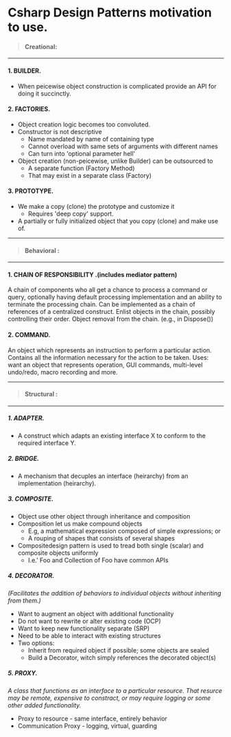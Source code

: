  # Csharp Design Patterns motivation to use.
>  #### Creational:


------------


#### 1. BUILDER.
- When peicewise object construction is complicated provide an API for doing it succinctly.

#### 2. FACTORIES.
- Object creation logic becomes too convoluted.
- Constructor is not descriptive
	-  Name mandated by name of containing type
	- Cannot overload with same sets of arguments with different names
	- Can turn into 'optional parameter hell'
- Object creation (non-peicewise, unlike Builder) can be outsourced to
	- A separate function (Factory Method)
	- That may exist in a separate class (Factory)

#### 3. PROTOTYPE.
- We make a copy (clone) the prototype and customize it
	- Requires 'deep copy' support.
- A partially or fully initialized object that you copy (clone) and make use of.


------------


> #### Behavioral :

------------


#### 1. CHAIN OF RESPONSIBILITY .(includes mediator pattern)
A chain of components who all get a chance to process a command or query, optionally having default processing implementation and an ability to terminate the processing chain.
Can be implemented as a chain of references of a centralized construct.
Enlist objects in the chain, possibly controlling their order.
Object removal from the chain. (e.g., in Dispose())

#### 2. COMMAND.
An object which represents an instruction to perform a particular action. Contains all the information necessary for the action to be taken.
Uses: want an object that represents operation, GUI commands, multi-level undo/redo, macro recording and more.


------------


> #### Structural  :

------------


##### 1. ADAPTER.
- A construct which adapts an existing interface X to conform to the required interface Y.

##### 2. BRIDGE.
- A mechanism that decuples an interface (heirarchy) from an implementation (heirarchy).

##### 3. COMPOSITE.
- Object use other object through inheritance and composition
- Composition let us make compound objects
	- E.g, a mathematical expression composed of simple expressions; or
	- A rouping of shapes that consists of several shapes
- Compositedesign pattern is used to tread both single (scalar) and composite objects uniformly
	- I.e.' Foo and Collection of Foo have common APIs

##### 4. DECORATOR.
*(Facilitates the addition of behaviors to individual objects without inheriting from them.)*
- Want to augment an object with additional functionality
- Do not want to rewrite or alter existing code (OCP)
- Want to keep new functionality separate (SRP)
- Need to be able to interact with existing structures
- Two options:
	- Inherit from required object if possible; some objects are sealed
	- Build a Decorator, witch simply references the decorated object(s)

##### 5. PROXY.
*A class that functions as an interface to a particular resource. That resurce may be remote, expensive to constract, or may require logging or some other added functionality.*
- Proxy to resource - same interface, entirely behavior
- Communication Proxy - logging, virtual, guarding
